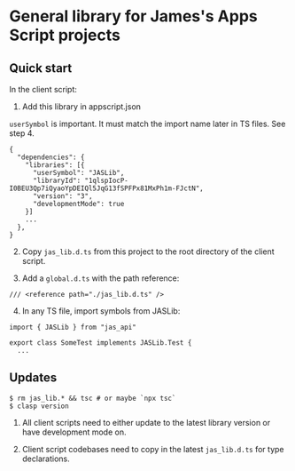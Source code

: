 # General library for James's Apps Script projects

## Quick start

In the client script:

1. Add this library in appscript.json

`userSymbol` is important. It must match the import name later in TS files. See step 4.

```
{
  "dependencies": {
    "libraries": [{
      "userSymbol": "JASLib",
      "libraryId": "1qlspIocP-I0BEU3Qp7iQyaoYpDEIQl5JqG13fSPFPx81MxPh1m-FJctN",
      "version": "3",
      "developmentMode": true
    }]
    ...
  },
}

```

2. Copy `jas_lib.d.ts` from this project to the root directory of the client script.

3. Add a `global.d.ts` with the path reference:

```
/// <reference path="./jas_lib.d.ts" />
```

4. In any TS file, import symbols from JASLib:

```
import { JASLib } from "jas_api"

export class SomeTest implements JASLib.Test {
  ...
```

## Updates

```
$ rm jas_lib.* && tsc # or maybe `npx tsc`
$ clasp version
```

1. All client scripts need to either update to the latest library version or have development mode on.

2. Client script codebases need to copy in the latest `jas_lib.d.ts` for type declarations.
